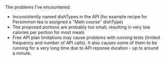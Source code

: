 The problems I've encountered:

- Inconsistently named dishTypes in the API (for example recipe for Persimmon tea is assigned a "Main course" dishType)
- The proposed portions are probably too small, resulting in very low calories per portion for most meals
- Free API plan limitations may cause problems with running tests (limited frequency and number of API calls). It also causes some of them to be running for a very long time due to API reponse duration - up to around a minute.
